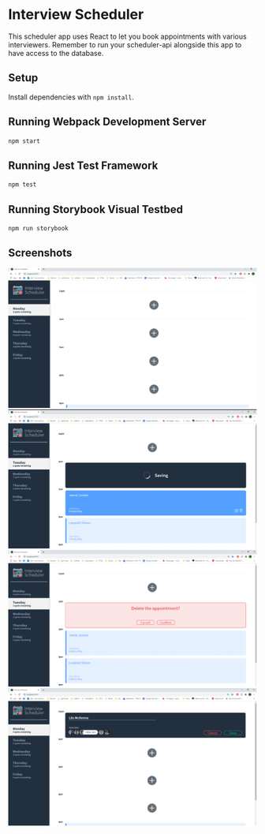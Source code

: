 # Interview Scheduler

  This scheduler app uses React to let you book appointments with various interviewers.
  Remember to run your scheduler-api alongside this app to have access to the database.

## Setup

Install dependencies with `npm install`.

## Running Webpack Development Server

```sh
npm start
```

## Running Jest Test Framework

```sh
npm test
```

## Running Storybook Visual Testbed

```sh
npm run storybook
```

## Screenshots

!["initial view"](https://github.com/mckennaleo/scheduler/blob/master/docs/1.png?raw=true)
!["saving an appointment"](https://github.com/mckennaleo/scheduler/blob/master/docs/2.png?raw=true)
!["deleting an appointment"](https://github.com/mckennaleo/scheduler/blob/master/docs/3.png?raw=true)
!["booking an appointment"](https://github.com/mckennaleo/scheduler/blob/master/docs/4.png?raw=true)